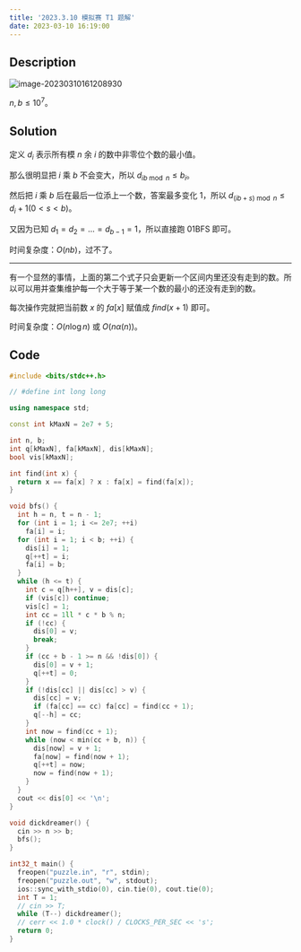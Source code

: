 ```yaml
---
title: '2023.3.10 模拟赛 T1 题解'
date: 2023-03-10 16:19:00
---
```


## Description

![image-20230310161208930](https://cdn.staticaly.com/gh/liuziao20081122/images@main/img/202303101612959.png)

$n,b\leq 10^7$。

## Solution

定义 $d_i$ 表示所有模 $n$ 余 $i$ 的数中非零位个数的最小值。

那么很明显把 $i$ 乘 $b$ 不会变大，所以 $d_{ib\bmod n}\leq b_i$。

然后把 $i$ 乘 $b$ 后在最后一位添上一个数，答案最多变化 $1$，所以 $d_{(ib+s)\bmod n}\leq d_i+1(0<s<b)$。

又因为已知 $d_1=d_2=\dots=d_{b-1}=1$，所以直接跑 01BFS 即可。

时间复杂度：$O(nb)$，过不了。

---

有一个显然的事情，上面的第二个式子只会更新一个区间内里还没有走到的数。所以可以用并查集维护每一个大于等于某一个数的最小的还没有走到的数。

每次操作完就把当前数 $x$ 的 $fa[x]$ 赋值成 $find(x+1)$ 即可。

时间复杂度：$O(n\log n)$ 或 $O(n\alpha(n))$。

## Code

```cpp
#include <bits/stdc++.h>

// #define int long long

using namespace std;

const int kMaxN = 2e7 + 5;

int n, b;
int q[kMaxN], fa[kMaxN], dis[kMaxN];
bool vis[kMaxN];

int find(int x) {
  return x == fa[x] ? x : fa[x] = find(fa[x]);
}

void bfs() {
  int h = n, t = n - 1;
  for (int i = 1; i <= 2e7; ++i)
    fa[i] = i;
  for (int i = 1; i < b; ++i) {
    dis[i] = 1;
    q[++t] = i;
    fa[i] = b;
  }
  while (h <= t) {
    int c = q[h++], v = dis[c];
    if (vis[c]) continue;
    vis[c] = 1;
    int cc = 1ll * c * b % n;
    if (!cc) {
      dis[0] = v;
      break;
    }
    if (cc + b - 1 >= n && !dis[0]) {
      dis[0] = v + 1;
      q[++t] = 0;
    }
    if (!dis[cc] || dis[cc] > v) {
      dis[cc] = v;
      if (fa[cc] == cc) fa[cc] = find(cc + 1);
      q[--h] = cc;
    }
    int now = find(cc + 1);
    while (now < min(cc + b, n)) {
      dis[now] = v + 1;
      fa[now] = find(now + 1);
      q[++t] = now;
      now = find(now + 1);
    }
  }
  cout << dis[0] << '\n';
}

void dickdreamer() {
  cin >> n >> b;
  bfs();
}

int32_t main() {
  freopen("puzzle.in", "r", stdin);
  freopen("puzzle.out", "w", stdout);
  ios::sync_with_stdio(0), cin.tie(0), cout.tie(0);
  int T = 1;
  // cin >> T;
  while (T--) dickdreamer();
  // cerr << 1.0 * clock() / CLOCKS_PER_SEC << 's';
  return 0;
}
```
